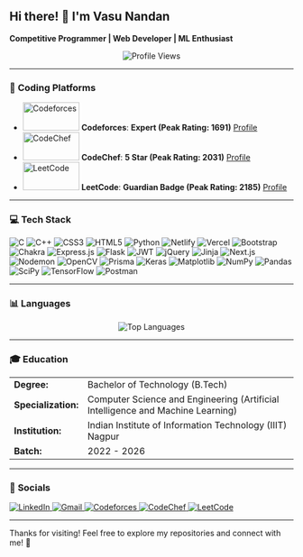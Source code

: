 <h2>Hi there! 👋 I'm <strong>Vasu Nandan</strong></h2>
<p><strong>Competitive Programmer | Web Developer | ML Enthusiast</strong></p>

<p align="center">
  <img src="https://komarev.com/ghpvc/?username=phoenixvasu&label=Profile%20Views&color=0e75b6&style=flat" alt="Profile Views" />
</p>

<hr>

<h3>💎 <strong>Coding Platforms</strong></h3>
<ul>
  <li>
    <img src="https://camo.githubusercontent.com/0f22d6107764d6e8a0938bd88dcaad5b920c306e7351da5cf847082940513453/68747470733a2f2f636f6465666f726365732e6f72672f732f32323438312f696d616765732f636f6465666f726365732d73706f6e736f7265642d62792d746f6e2e706e67" alt="Codeforces" width="100" height="50" />
    <strong>Codeforces</strong>: <strong>Expert (Peak Rating: 1691)</strong> <a href="https://codeforces.com/profile/phoenix_vasu">Profile</a>
  </li>
  <li>
    <img src="https://camo.githubusercontent.com/a5481a352cfcb115616d60cc0770b076c21fb4e95b0bdc673cf9aaa4e9b5e524/68747470733a2f2f63646e2e636f6465636865662e636f6d2f696d616765732f63632d6c6f676f2e737667" alt="CodeChef" width="100" height="50" />
    <strong>CodeChef</strong>: <strong>5 Star (Peak Rating: 2031)</strong> <a href="https://www.codechef.com/users/phoenix_vasu">Profile</a>
  </li>
  <li>
    <img src="https://camo.githubusercontent.com/1018b9f44fb8caa5106751c73b9379b15166d8a0f25c7ea4904f938015ec81de/68747470733a2f2f75706c6f61642e77696b696d656469612e6f72672f77696b6970656469612f636f6d6d6f6e732f632f63322f4c656574436f64655f4c6f676f5f322e706e67" alt="LeetCode" width="100" height="50" />
    <strong>LeetCode</strong>: <strong>Guardian Badge (Peak Rating: 2185)</strong> <a href="https://leetcode.com/u/phoenix_vasu/">Profile</a>
  </li>
</ul>


<hr>

<h3>💻 <strong>Tech Stack</strong></h3>
<p>
  <img src="https://img.shields.io/badge/c-%2300599C.svg?style=for-the-badge&logo=c&logoColor=white" alt="C" />
  <img src="https://img.shields.io/badge/c++-%2300599C.svg?style=for-the-badge&logo=c%2B%2B&logoColor=white" alt="C++" />
  <img src="https://img.shields.io/badge/css3-%231572B6.svg?style=for-the-badge&logo=css3&logoColor=white" alt="CSS3" />
  <img src="https://img.shields.io/badge/html5-%23E34F26.svg?style=for-the-badge&logo=html5&logoColor=white" alt="HTML5" />
  <img src="https://img.shields.io/badge/python-3670A0?style=for-the-badge&logo=python&logoColor=ffdd54" alt="Python" />
  <img src="https://img.shields.io/badge/netlify-%23000000.svg?style=for-the-badge&logo=netlify&logoColor=#00C7B7" alt="Netlify" />
  <img src="https://img.shields.io/badge/vercel-%23000000.svg?style=for-the-badge&logo=vercel&logoColor=white" alt="Vercel" />
  <img src="https://img.shields.io/badge/bootstrap-%238511FA.svg?style=for-the-badge&logo=bootstrap&logoColor=white" alt="Bootstrap" />
  <img src="https://img.shields.io/badge/chakra-%234ED1C5.svg?style=for-the-badge&logo=chakraui&logoColor=white" alt="Chakra" />
  <img src="https://img.shields.io/badge/express.js-%23404d59.svg?style=for-the-badge&logo=express&logoColor=%2361DAFB" alt="Express.js" />
  <img src="https://img.shields.io/badge/flask-%23000.svg?style=for-the-badge&logo=flask&logoColor=white" alt="Flask" />
  <img src="https://img.shields.io/badge/JWT-black?style=for-the-badge&logo=JSON%20web%20tokens" alt="JWT" />
  <img src="https://img.shields.io/badge/jquery-%230769AD.svg?style=for-the-badge&logo=jquery&logoColor=white" alt="jQuery" />
  <img src="https://img.shields.io/badge/jinja-white.svg?style=for-the-badge&logo=jinja&logoColor=black" alt="Jinja" />
  <img src="https://img.shields.io/badge/Next-black?style=for-the-badge&logo=next.js&logoColor=white" alt="Next.js" />
  <img src="https://img.shields.io/badge/nodemon-%23323330.svg?style=for-the-badge&logo=nodemon&logoColor=%BBDEAD" alt="Nodemon" />
  <img src="https://img.shields.io/badge/opencv-%23white.svg?style=for-the-badge&logo=opencv&logoColor=white" alt="OpenCV" />
  <img src="https://img.shields.io/badge/prisma-3982CE?style=for-the-badge&logo=Prisma&logoColor=white" alt="Prisma" />
  <img src="https://img.shields.io/badge/keras-%23D00000.svg?style=for-the-badge&logo=Keras&logoColor=white" alt="Keras" />
  <img src="https://img.shields.io/badge/matplotlib-%23ffffff.svg?style=for-the-badge&logo=Matplotlib&logoColor=black" alt="Matplotlib" />
  <img src="https://img.shields.io/badge/numpy-%23013243.svg?style=for-the-badge&logo=numpy&logoColor=white" alt="NumPy" />
  <img src="https://img.shields.io/badge/pandas-%23150458.svg?style=for-the-badge&logo=pandas&logoColor=white" alt="Pandas" />
  <img src="https://img.shields.io/badge/scipy-%230C55A5.svg?style=for-the-badge&logo=scipy&logoColor=%white" alt="SciPy" />
  <img src="https://img.shields.io/badge/TensorFlow-%23FF6F00.svg?style=for-the-badge&logo=TensorFlow&logoColor=white" alt="TensorFlow" />
  <img src="https://img.shields.io/badge/postman-FF6C37?style=for-the-badge&logo=postman&logoColor=white" alt="Postman" />
</p>

<hr>
<h3>📊 <strong>Languages</strong></h3>
<p align="center">
  <img src="https://github-readme-stats.vercel.app/api/top-langs/?username=phoenixvasu&layout=compact&theme=dark&hide_border=false" alt="Top Languages" />
</p>

<hr>
<h3>🎓 <strong>Education</strong></h3>
<table>
  <tr>
    <td><strong>Degree:</strong></td>
    <td>Bachelor of Technology (B.Tech)</td>
  </tr>
  <tr>
    <td><strong>Specialization:</strong></td>
    <td>Computer Science and Engineering (Artificial Intelligence and Machine Learning)</td>
  </tr>
  <tr>
    <td><strong>Institution:</strong></td>
    <td>Indian Institute of Information Technology (IIIT) Nagpur</td>
  </tr>
  <tr>
    <td><strong>Batch:</strong></td>
    <td>2022 - 2026</td>
  </tr>
</table>


<hr>
<h3>📱 <strong>Socials</strong></h3>
<p>
  <a href="https://www.linkedin.com/in/vasu-nandan-9bb342257/">
    <img src="https://img.shields.io/badge/LinkedIn-0077B5?style=for-the-badge&logo=linkedin&logoColor=white" alt="LinkedIn" />
  </a>
  <a href="mailto:vasu21aug@gmail.com">
    <img src="https://img.shields.io/badge/Gmail-D14836?style=for-the-badge&logo=gmail&logoColor=white" alt="Gmail" />
  </a>
  <a href="https://codeforces.com/profile/phoenix_vasu">
    <img src="https://img.shields.io/badge/Codeforces-1F8ACB?style=for-the-badge&logo=codeforces&logoColor=white" alt="Codeforces" />
  </a>
  <a href="https://www.codechef.com/users/phoenix_vasu">
    <img src="https://img.shields.io/badge/CodeChef-5B4638?style=for-the-badge&logo=codechef&logoColor=white" alt="CodeChef" />
  </a>
  <a href="https://leetcode.com/u/phoenix_vasu/">
    <img src="https://img.shields.io/badge/LeetCode-000000?style=for-the-badge&logo=leetcode&logoColor=white" alt="LeetCode" />
  </a>
</p>
<hr>
<p>Thanks for visiting! Feel free to explore my repositories and connect with me! 🌟</p>

